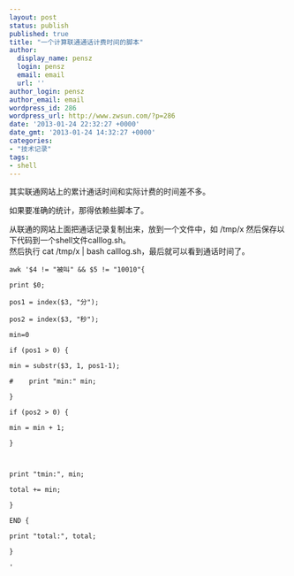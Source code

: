 ```yaml
---
layout: post
status: publish
published: true
title: "一个计算联通通话计费时间的脚本"
author:
  display_name: pensz
  login: pensz
  email: email
  url: ''
author_login: pensz
author_email: email
wordpress_id: 286
wordpress_url: http://www.zwsun.com/?p=286
date: '2013-01-24 22:32:27 +0000'
date_gmt: '2013-01-24 14:32:27 +0000'
categories:
- "技术记录"
tags:
- shell
---
```

<p>其实联通网站上的累计通话时间和实际计费的时间差不多。</p>
<p>如果要准确的统计，那得依赖些脚本了。</p>
<p>从联通的网站上面把通话记录复制出来，放到一个文件中，如 /tmp/x 然后保存以下代码到一个shell文件calllog.sh。<br />
然后执行 cat /tmp/x | bash calllog.sh，最后就可以看到通话时间了。</p>
<p><code>awk '$4 != "被叫" &amp;&amp; $5 != "10010"{<br />
print $0;<br />
pos1 = index($3, "分");<br />
pos2 = index($3, "秒");<br />
min=0<br />
if (pos1 &gt; 0) {<br />
min = substr($3, 1, pos1-1);<br />
#    print "min:" min;<br />
}<br />
if (pos2 &gt; 0) {<br />
min = min + 1;<br />
}</code></p>
<p><code> </code></p>
<p><code>print "tmin:", min;<br />
total += min;<br />
}<br />
END {<br />
print "total:", total;<br />
}<br />
'<br />
</code></p>
